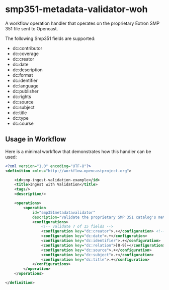 # smp351-metadata-validator-woh

A workflow operation handler that operates on the proprietary Extron SMP 351 file sent to Opencast.

The following Smp351 fields are supported:

- dc:contributor
- dc:coverage
- dc:creator
- dc:date
- dc:description
- dc:format
- dc:identifier
- dc:language
- dc:publisher
- dc:rights
- dc:source
- dc:subject
- dc:title
- dc:type
- dc:course

## Usage in Workflow

Here is a minimal workflow that demonstrates how this handler can be used:

```xml
<?xml version="1.0" encoding="UTF-8"?>
<definition xmlns="http://workflow.opencastproject.org">

    <id>smp-ingest-validation-example</id>
    <title>Ingest with Validation</title>
    <tags/>
    <description/>

    <operations>
        <operation
            id="smp351metadatavalidator"
            description="Validate the proprietary SMP 351 catalog's metadata.">
            <configurations>
                <!-- validate 7 of 15 fields -->
                <configuration key="dc:creator">.+</configuration> <!-- match 1 or more chars -->
                <configuration key="dc:date">.+</configuration>
                <configuration key="dc:identifier">.+</configuration>
                <configuration key="dc:relation">[0-9]+</configuration> <!-- match 1 or more numbers -->
                <configuration key="dc:source">.+</configuration>
                <configuration key="dc:subject">.+</configuration>
                <configuration key="dc:title">.+</configuration>
            </configurations>
        </operation>
    </operations>

</definition>
```
